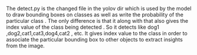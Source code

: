 The detect.py is the changed file in the yolov dir which is used by the model to draw bounding boxes on classes as well
as write the probability of the particular class . The only difference is that it along with that also gives the 
index value of the class being detected . So it detects like dog1 ,dog2,cat1,cat3,dog4,cat2 , etc. It gives index 
value to the class in order to associate the particular bounding box to other objects to extract insights from the 
image. 
